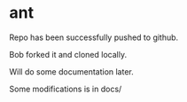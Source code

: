 # ant
Repo has been successfully pushed to github.

Bob forked it and cloned locally.

Will do some documentation later.

Some modifications is in docs/
